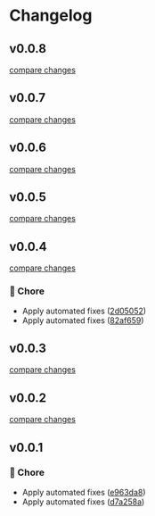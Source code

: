 # Changelog


## v0.0.8

[compare changes](https://github.com/elhakimdev/typescript-abstract-data-type/compare/v0.0.7...v0.0.8)

## v0.0.7

[compare changes](https://github.com/elhakimdev/typescript-abstract-data-type/compare/v0.0.6...v0.0.7)

## v0.0.6

[compare changes](https://github.com/elhakimdev/typescript-abstract-data-type/compare/v0.0.5...v0.0.6)

## v0.0.5

[compare changes](https://github.com/elhakimdev/typescript-abstract-data-type/compare/v0.0.4...v0.0.5)

## v0.0.4

[compare changes](https://github.com/elhakimdev/typescript-abstract-data-type/compare/v0.0.3...v0.0.4)

### 🏡 Chore

- Apply automated fixes ([2d05052](https://github.com/elhakimdev/typescript-abstract-data-type/commit/2d05052))
- Apply automated fixes ([82af659](https://github.com/elhakimdev/typescript-abstract-data-type/commit/82af659))

## v0.0.3

[compare changes](https://github.com/elhakimdev/typescript-abstract-data-type/compare/v0.0.2...v0.0.3)

## v0.0.2

[compare changes](https://github.com/elhakimdev/typescript-abstract-data-type/compare/v0.0.1...v0.0.2)

## v0.0.1


### 🏡 Chore

- Apply automated fixes ([e963da8](https://github.com/unjs/packageName/commit/e963da8))
- Apply automated fixes ([d7a258a](https://github.com/unjs/packageName/commit/d7a258a))

